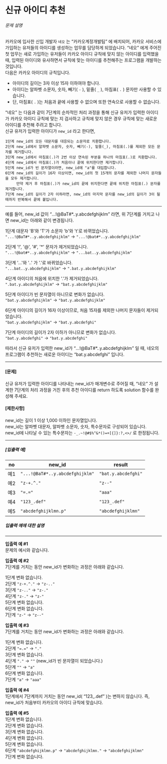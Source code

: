 # 신규 아이디 추천

<h6>문제 설명</h6>
<p>
카카오에 입사한 신입 개발자
<code>네오</code>
는
<q>카카오계정개발팀</q>
에 배치되어, 카카오 서비스에 가입하는 유저들의 아이디를 생성하는 업무를 담당하게 되었습니다.
<q>네오</q>
에게 주어진 첫 업무는 새로 가입하는 유저들이 카카오 아이디 규칙에 맞지 않는 아이디를 입력했을 때, 입력된 아이디와 유사하면서 규칙에 맞는 아이디를 추천해주는 프로그램을 개발하는 것입니다.
<br>
    다음은 카카오 아이디의 규칙입니다.
</p>

<ul>
    <li>아이디의 길이는 3자 이상 15자 이하여야 합니다.</li>
    <li>
        아이디는 알파벳 소문자, 숫자, 빼기(
        <code>-</code>
        ), 밑줄(
        <code>_</code>
        ), 마침표(
        <code>.</code>
        ) 문자만 사용할 수 있습니다.
    </li>
    <li>
        단, 마침표(
        <code>.</code>
        )는 처음과 끝에 사용할 수 없으며 또한 연속으로 사용할 수 없습니다.
    </li>
</ul>

<p>
    <q>네오</q>
    는 다음과 같이 7단계의 순차적인 처리 과정을 통해 신규 유저가 입력한 아이디가 카카오 아이디 규칙에 맞는 지 검사하고 규칙에 맞지 않은 경우 규칙에 맞는 새로운 아이디를 추천해 주려고 합니다.
    <br>
    신규 유저가 입력한 아이디가 
    <code>new_id</code>
     라고 한다면,
</p>
<pre>
<code>1단계 new_id의 모든 대문자를 대응되는 소문자로 치환합니다.
2단계 new_id에서 알파벳 소문자, 숫자, 빼기(-), 밑줄(_), 마침표(.)를 제외한 모든 문자를 제거합니다.
3단계 new_id에서 마침표(.)가 2번 이상 연속된 부분을 하나의 마침표(.)로 치환합니다.
4단계 new_id에서 마침표(.)가 처음이나 끝에 위치한다면 제거합니다.
5단계 new_id가 빈 문자열이라면, new_id에 "a"를 대입합니다.
6단계 new_id의 길이가 16자 이상이면, new_id의 첫 15개의 문자를 제외한 나머지 문자들을 모두 제거합니다.
     만약 제거 후 마침표(.)가 new_id의 끝에 위치한다면 끝에 위치한 마침표(.) 문자를 제거합니다.
7단계 new_id의 길이가 2자 이하라면, new_id의 마지막 문자를 new_id의 길이가 3이 될 때까지 반복해서 끝에 붙입니다.</code>
</pre>
<hr>

<p>
    예를 들어, new_id 값이 
    <q>...!@BaT#*..y.abcdefghijklm</q>
     라면, 위 7단계를 거치고 나면 new_id는 아래와 같이 변경됩니다.
</p>

<p>
    1단계 대문자 &#39;B&#39;와 &#39;T&#39;가 소문자 &#39;b&#39;와 &#39;t&#39;로 바뀌었습니다.
    <br>
    <code>&quot;...!@BaT#*..y.abcdefghijklm&quot;</code>
     → 
    <code>&quot;...!@bat#*..y.abcdefghijklm&quot;</code>
</p>

<p>
    2단계 &#39;!&#39;, &#39;@&#39;, &#39;#&#39;, &#39;*&#39; 문자가 제거되었습니다.
    <br>
    <code>&quot;...!@bat#*..y.abcdefghijklm&quot;</code>
     → 
    <code>&quot;...bat..y.abcdefghijklm&quot;</code>
</p>

<p>
    3단계 &#39;...&#39;와 &#39;..&#39; 가 &#39;.&#39;로 바뀌었습니다.
    <br>
    <code>&quot;...bat..y.abcdefghijklm&quot;</code>
     → 
    <code>&quot;.bat.y.abcdefghijklm&quot;</code>
</p>

<p>
    4단계 아이디의 처음에 위치한 &#39;.&#39;가 제거되었습니다.
    <br>
    <code>&quot;.bat.y.abcdefghijklm&quot;</code>
     → 
    <code>&quot;bat.y.abcdefghijklm&quot;</code>
</p>

<p>
    5단계 아이디가 빈 문자열이 아니므로 변화가 없습니다.
    <br>
    <code>&quot;bat.y.abcdefghijklm&quot;</code>
     → 
    <code>&quot;bat.y.abcdefghijklm&quot;</code>
</p>

<p>
    6단계 아이디의 길이가 16자 이상이므로, 처음 15자를 제외한 나머지 문자들이 제거되었습니다.
    <br>
    <code>&quot;bat.y.abcdefghijklm&quot;</code>
     → 
    <code>&quot;bat.y.abcdefghi&quot;</code>
</p>

<p>
    7단계 아이디의 길이가 2자 이하가 아니므로 변화가 없습니다.
    <br>
    <code>&quot;bat.y.abcdefghi&quot;</code>
     → 
    <code>&quot;bat.y.abcdefghi&quot;</code>
</p>

<p>
    따라서 신규 유저가 입력한 new_id가 
    <q>...!@BaT#*..y.abcdefghijklm</q>
    일 때, 네오의 프로그램이 추천하는 새로운 아이디는 
    <q>bat.y.abcdefghi</q>
     입니다.
</p>

<hr>

<h4>
    <strong>[문제]</strong>
</h4>

<p>
    신규 유저가 입력한 아이디를 나타내는 new_id가 매개변수로 주어질 때, 
    <q>네오</q>
    가 설계한 7단계의 처리 과정을 거친 후의 추천 아이디를 return 하도록 solution 함수를 완성해 주세요.
</p>

<h4>
    <strong>[제한사항]</strong>
</h4>

<p>
    new_id는 길이 1 이상 1,000 이하인 문자열입니다.
    <br>
    new_id는 알파벳 대문자, 알파벳 소문자, 숫자, 특수문자로 구성되어 있습니다.
    <br>
    new_id에 나타날 수 있는 특수문자는 
    <code>-_.~!@#$%^&amp;*()=+[{]}:?,&lt;&gt;/</code>
     로 한정됩니다.
</p>

<hr>

<h5>
    <strong>[입출력 예]</strong>
</h5>
<table>
    <thead>
        <tr>
            <th>no</th>
            <th>new_id</th>
            <th>result</th>
        </tr>
    </thead>
    <tbody>
        <tr>
            <td>예1</td>
            <td>
                <code>&quot;...!@BaT#*..y.abcdefghijklm&quot;</code>
            </td>
            <td>
                <code>&quot;bat.y.abcdefghi&quot;</code>
            </td>
        </tr>
        <tr>
            <td>예2</td>
            <td>
                <code>&quot;z-+.^.&quot;</code>
            </td>
            <td>
                <code>&quot;z--&quot;</code>
            </td>
        </tr>
        <tr>
            <td>예3</td>
            <td>
                <code>&quot;=.=&quot;</code>
            </td>
            <td>
                <code>&quot;aaa&quot;</code>
            </td>
        </tr>
        <tr>
            <td>예4</td>
            <td>
                <code>&quot;123_.def&quot;</code>
            </td>
            <td>
                <code>&quot;123_.def&quot;</code>
            </td>
        </tr>
        <tr>
            <td>예5</td>
            <td>
                <code>&quot;abcdefghijklmn.p&quot;</code>
            </td>
            <td>
                <code>&quot;abcdefghijklmn&quot;</code>
            </td>
        </tr>
    </tbody>
</table>
<h5>
    <strong>입출력 예에 대한 설명</strong>
</h5>

<hr>

<p>
    <strong>입출력 예 #1</strong>
    <br>
    문제의 예시와 같습니다.
</p>

<p>
    <strong>입출력 예 #2</strong>
    <br>
    7단계를 거치는 동안 new_id가 변화하는 과정은 아래와 같습니다.
</p>

<p>
    1단계 변화 없습니다.
    <br>
    2단계 
    <code>&quot;z-+.^.&quot;</code>
     → 
    <code>&quot;z-..&quot;</code>
    <br>
    3단계 
    <code>&quot;z-..&quot;</code>
     → 
    <code>&quot;z-.&quot;</code>
    <br>
    4단계 
    <code>&quot;z-.&quot;</code>
     → 
    <code>&quot;z-&quot;</code>
    <br>
    5단계 변화 없습니다.
    <br>
    6단계 변화 없습니다.
    <br>
    7단계 
    <code>&quot;z-&quot;</code>
     → 
    <code>&quot;z--&quot;</code>
</p>

<p>
    <strong>입출력 예 #3</strong>
    <br>
    7단계를 거치는 동안 new_id가 변화하는 과정은 아래와 같습니다.
</p>

<p>
    1단계 변화 없습니다.
    <br>
    2단계 
    <code>&quot;=.=&quot;</code>
     → 
    <code>&quot;.&quot;</code>
    <br>
    3단계 변화 없습니다.
    <br>
    4단계 
    <code>&quot;.&quot;</code>
     → 
    <code>&quot;&quot;</code>
     (new_id가 빈 문자열이 되었습니다.)
    <br>
    5단계 
    <code>&quot;&quot;</code>
     → 
    <code>&quot;a&quot;</code>
    <br>
    6단계 변화 없습니다.
    <br>
    7단계 
    <code>&quot;a&quot;</code>
     → 
    <code>&quot;aaa&quot;</code>
</p>

<p>
    <strong>입출력 예 #4</strong>
    <br>
    1단계에서 7단계까지 거치는 동안 new_id(
    <q>123_.def</q>
    )는 변하지 않습니다. 즉, new_id가 처음부터 카카오의 아이디 규칙에 맞습니다.
</p>

<p>
    <strong>입출력 예 #5</strong>
    <br>
    1단계 변화 없습니다.
    <br>
    2단계 변화 없습니다.
    <br>
    3단계 변화 없습니다.
    <br>
    4단계 변화 없습니다.
    <br>
    5단계 변화 없습니다.
    <br>
    6단계 
    <code>&quot;abcdefghijklmn.p&quot;</code>
     → 
    <code>&quot;abcdefghijklmn.&quot;</code>
     → 
    <code>&quot;abcdefghijklmn&quot;</code>
    <br>
    7단계 변화 없습니다.
</p>